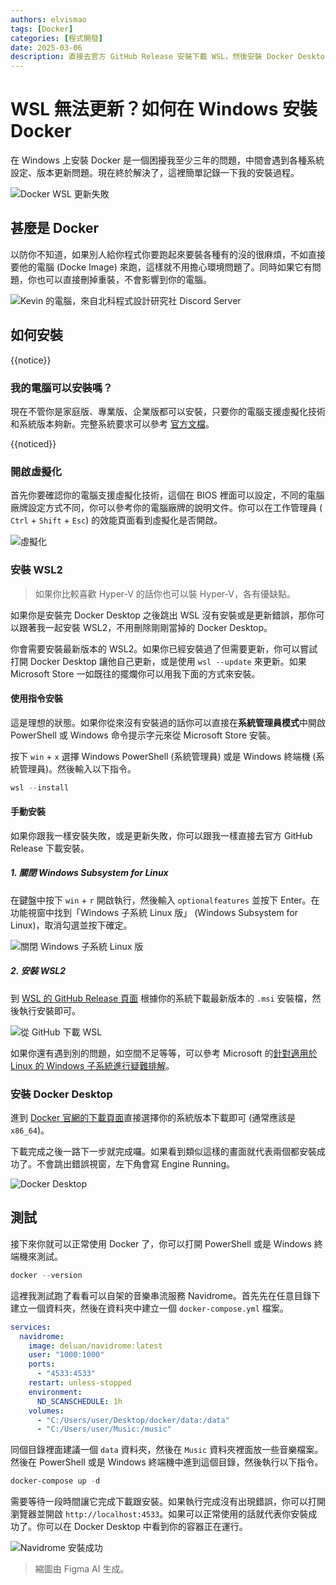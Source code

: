 ```yaml
---
authors: elvismao
tags: [Docker]
categories: [程式開發]
date: 2025-03-06
description: 直接去官方 GitHub Release 安裝下載 WSL，然後安裝 Docker Desktop 即可。
---
```


# WSL 無法更新？如何在 Windows 安裝 Docker

在 Windows 上安裝 Docker 是一個困擾我至少三年的問題，中間會遇到各種系統設定、版本更新問題。現在終於解決了，這裡簡單記錄一下我的安裝過程。

![Docker WSL 更新失敗](error.webp)

## 甚麼是 Docker

以防你不知道，如果別人給你程式你要跑起來要裝各種有的沒的很麻煩，不如直接要他的電腦 (Docke Image) 來跑，這樣就不用擔心環境問題了。同時如果它有問題，你也可以直接刪掉重裝，不會影響到你的電腦。

![Kevin 的電腦，來自北科程式設計研究社 Discord Server](kevin.webp)

## 如何安裝

{{notice}}

### 我的電腦可以安裝嗎？

現在不管你是家庭版、專業版、企業版都可以安裝，只要你的電腦支援虛擬化技術和系統版本夠新。完整系統要求可以參考 [官方文檔](https://docs.docker.com/desktop/windows/install/#system-requirements)。

{{noticed}}

### 開啟虛擬化

首先你要確認你的電腦支援虛擬化技術，這個在 BIOS 裡面可以設定，不同的電腦廠牌設定方式不同，你可以參考你的電腦廠牌的說明文件。你可以在工作管理員 ( `Ctrl` + `Shift` + `Esc`) 的效能頁面看到虛擬化是否開啟。

![虛擬化](virtualization.webp)

### 安裝 WSL2

> 如果你比較喜歡 Hyper-V 的話你也可以裝 Hyper-V，各有優缺點。

如果你是安裝完 Docker Desktop 之後跳出 WSL 沒有安裝或是更新錯誤，那你可以跟著我一起安裝 WSL2，不用刪除剛剛當掉的 Docker Desktop。

你會需要安裝最新版本的 WSL2。如果你已經安裝過了但需要更新，你可以嘗試打開 Docker Desktop 讓他自己更新，或是使用 `wsl --update` 來更新。如果 Microsoft Store 一如既往的擺爛你可以用我下面的方式來安裝。

#### 使用指令安裝

這是理想的狀態。如果你從來沒有安裝過的話你可以直接在**系統管理員模式**中開啟 PowerShell 或 Windows 命令提示字元來從 Microsoft Store 安裝。

按下 `win` + `x` 選擇 Windows PowerShell (系統管理員) 或是 Windows 終端機 (系統管理員)。然後輸入以下指令。

```powershell
wsl --install
```

#### 手動安裝

如果你跟我一樣安裝失敗，或是更新失敗，你可以跟我一樣直接去官方 GitHub Release 下載安裝。

##### 1. 關閉 Windows Subsystem for Linux

在鍵盤中按下 `win` + `r` 開啟執行，然後輸入 `optionalfeatures` 並按下 Enter。在功能視窗中找到「Windows 子系統 Linux 版」 (Windows Subsystem for Linux)，取消勾選並按下確定。

![關閉 Windows 子系統 Linux 版](off.webp)

##### 2. 安裝 WSL2

到 [WSL 的 GitHub Release 頁面](https://github.com/microsoft/WSL/releases/) 根據你的系統下載最新版本的 `.msi` 安裝檔，然後執行安裝即可。

![從 GitHub 下載 WSL](github.webp)

如果你還有遇到別的問題，如空間不足等等，可以參考 Microsoft 的[針對適用於 Linux 的 Windows 子系統進行疑難排解](https://learn.microsoft.com/zh-tw/windows/wsl/troubleshooting#installation-issues)。

### 安裝 Docker Desktop

進到 [Docker 官網的下載頁面](https://docs.docker.com/desktop/setup/install/windows-install/)直接選擇你的系統版本下載即可 (通常應該是 `x86_64`)。

下載完成之後一路下一步就完成囉。如果看到類似這樣的畫面就代表兩個都安裝成功了。不會跳出錯誤視窗，左下角會寫 Engine Running。

![Docker Desktop](installed.webp)

## 測試

接下來你就可以正常使用 Docker 了，你可以打開 PowerShell 或是 Windows 終端機來測試。

```powershell
docker --version
```

這裡我測試跑了看看可以自架的音樂串流服務 Navidrome。首先先在任意目錄下建立一個資料夾，然後在資料夾中建立一個 `docker-compose.yml` 檔案。

```yaml
services:
  navidrome:
    image: deluan/navidrome:latest
    user: "1000:1000"
    ports:
      - "4533:4533"
    restart: unless-stopped
    environment:
      ND_SCANSCHEDULE: 1h
    volumes:
      - "C:/Users/user/Desktop/docker/data:/data"
      - "C:/Users/user/Music:/music"
```

同個目錄裡面建議一個 `data` 資料夾，然後在 `Music` 資料夾裡面放一些音樂檔案。然後在 PowerShell 或是 Windows 終端機中進到這個目錄，然後執行以下指令。

```powershell
docker-compose up -d
```

需要等待一段時間讓它完成下載跟安裝。如果執行完成沒有出現錯誤，你可以打開瀏覽器並開啟 `http://localhost:4533`。如果可以正常使用的話就代表你安裝成功了。你可以在 Docker Desktop 中看到你的容器正在運行。

![Navidrome 安裝成功](navidrome.webp)

> 縮圖由 Figma AI 生成。

